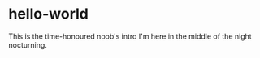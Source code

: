 # hello-world
This is the time-honoured noob's intro
I'm here in the middle of the night nocturning.

